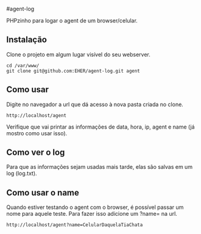 #agent-log

PHPzinho para logar o agent de um browser/celular.

## Instalação

Clone o projeto em algum lugar visível do seu webserver.

    cd /var/www/
    git clone git@github.com:EHER/agent-log.git agent

## Como usar

Digite no navegador a url que dá acesso à nova pasta criada no clone.

    http://localhost/agent

Verifique que vai printar as informações de data, hora, ip, agent e name (já mostro como usar isso).

## Como ver o log

Para que as informações sejam usadas mais tarde, elas são salvas em um log (log.txt). 

## Como usar o name

Quando estiver testando o agent com o browser, é possível passar um nome para aquele teste. Para fazer isso adicione um ?name= na url.

    http://localhost/agent?name=CelularDaquelaTiaChata


